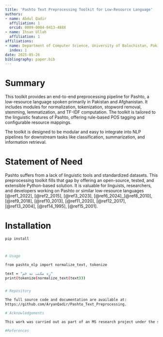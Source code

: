 ```yaml
---
title: 'Pashto Text Preprocessing Toolkit for Low-Resource Language'
authors:
- name: Abdul Qadir
  affiliation: 1
  orcid: 0009-0004-0413-488X
- name: Ihsan Ullah
  affiliation: 1
affiliations:
- name: Department of Computer Science, University of Balochistan, Pakistan
  index: 1
date: 2025-05-26
bibliography: paper.bib
---
```


# Summary

This toolkit provides an end-to-end preprocessing pipeline for Pashto, a low-resource language spoken primarily in Pakistan and Afghanistan. It includes modules for normalization, tokenization, stopword removal, stemming, lemmatization, and TF-IDF computation. The toolkit is tailored to the linguistic features of Pashto, offering rule-based POS tagging and configurable resource mappings.

The toolkit is designed to be modular and easy to integrate into NLP pipelines for downstream tasks like classification, summarization, and information retrieval.

# Statement of Need

Pashto suffers from a lack of linguistic tools and standardized datasets. This preprocessing toolkit fills that gap by offering an open-source, tested, and extensible Python-based solution. It is valuable for linguists, researchers, and developers working on Pashto or similar low-resource languages [@ref1_2022], [@ref2_2015], [@ref3_2023], [@ref6_2024],,[@ref8_2010], [@ref9_2018], [@ref10_2013], [@ref11_2020], [@ref12_2017], [@ref13_2004], [@ref14_1995], [@ref15_2001].

# Installation

```bash
pip install



# Usage

from pashto_nlp import normalize_text, tokenize

text = "زه مکتب ته ځم"
print(tokenize(normalize_text(text)))


# Repository

The full source code and documentation are available at:
https://github.com/AryanQadir/Pashto_Text_Preprocessing.

# Acknowledgements

This work was carried out as part of an MS research project under the supervision of the Department of Computer Science, University of Balochistan. We acknowledge their support and resources that helped complete this project.

#References


